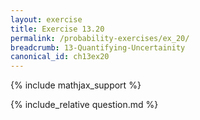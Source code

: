 ```yaml
---
layout: exercise
title: Exercise 13.20
permalink: /probability-exercises/ex_20/
breadcrumb: 13-Quantifying-Uncertainity
canonical_id: ch13ex20
---
```


{% include mathjax_support %}
<div id="hiddden">{% include_relative question.md %}</div>